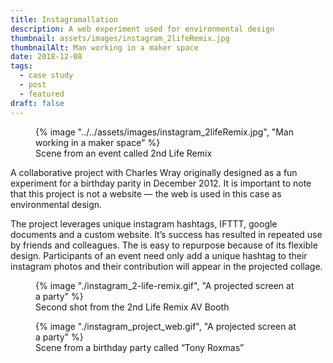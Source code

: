 ```yaml
---
title: Instagramallation
description: A web experiment used for environmental design
thumbnail: assets/images/instagram_2lifeRemix.jpg
thumbnailAlt: Man working in a maker space 
date: 2018-12-08
tags:
  - case study
  - post
  - featured
draft: false
---
```

<figure>
  {% image "../../assets/images/instagram_2lifeRemix.jpg", "Man working in a maker space" %}
  <figcaption>Scene from an event called 2nd Life Remix</figcaption>
</figure>

A collaborative project with Charles Wray originally designed as a fun experiment for a birthday parity in December 2012. It is important to note that this project is not a website &mdash; the web is used in this case as environmental design.     

The project leverages unique instagram hashtags, IFTTT, google documents and a custom website. It’s success has resulted in repeated use by friends and colleagues. The  is easy to repurpose because of its flexible design. Participants of an event need only add a unique hashtag to their instagram photos and their contribution will appear in the projected collage.

<figure>
  {% image "./instagram_2-life-remix.gif", "A projected screen at a party" %}
  <figcaption>Second shot from the 2nd Life Remix AV Booth</figcaption>
</figure>

<figure>
  {% image "./instagram_project_web.gif", "A projected screen at a party" %}
  <figcaption>Scene from a birthday party called &ldquo;Tony Roxmas&rdquo;</figcaption>
</figure>